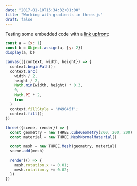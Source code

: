 ```yaml
---
date: "2017-01-10T15:34:32+01:00"
title: "Working with gradients in three.js"
draft: false
---
```


Testing some embedded code with a [link upfront](http://i.love.software/):

```javascript
const a = {x: 1}
const b = Object.assign(a, {y: 2})
display(a, b)
```

```javascript
canvas(({context, width, height}) => {
  context.beginPath();
  context.arc(
    width / 2,
    height / 2,
    Math.min(width, height) * 0.3,
    0,
    Math.PI * 2,
    true
  )
  context.fillStyle = '#49045f';
  context.fill();
})
```

```javascript
three(({scene, render}) => {
  const geometry = new THREE.CubeGeometry(200, 200, 200)
  const material = new THREE.MeshNormalMaterial()

  const mesh = new THREE.Mesh(geometry, material)
  scene.add(mesh)

  render(() => {
    mesh.rotation.x += 0.01;
    mesh.rotation.y += 0.02;
  })
})
```
